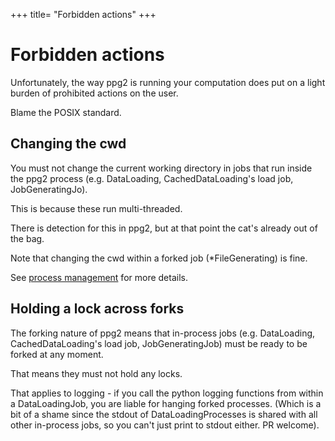 +++ 
title= "Forbidden actions" 
+++

# Forbidden actions

Unfortunately, the way ppg2 is running your computation
does put on a light burden of prohibited actions on the user.

Blame the POSIX standard.

## Changing the cwd

You must not change the current working directory in jobs that run inside the
ppg2 process (e.g. DataLoading, CachedDataLoading's load job, JobGeneratingJo).

This is because these run multi-threaded.

There is detection for this in ppg2, but at that point the cat's already out of
the bag.

Note that changing the cwd within a forked job (*FileGenerating) is fine.

See [process management](../#process-management) for more details.

## Holding a lock across forks

The forking nature of ppg2 means that in-process jobs (e.g. DataLoading,
CachedDataLoading's load job, JobGeneratingJob) must be ready to be forked at
any moment.

That means they must not hold any locks.

That applies to logging - if you call the python logging functions from within a
DataLoadingJob, you are liable for hanging forked processes.
(Which is a bit of a shame since the stdout of DataLoadingProcesses is shared with all other in-process jobs, so you can't just print to stdout either. PR welcome).

